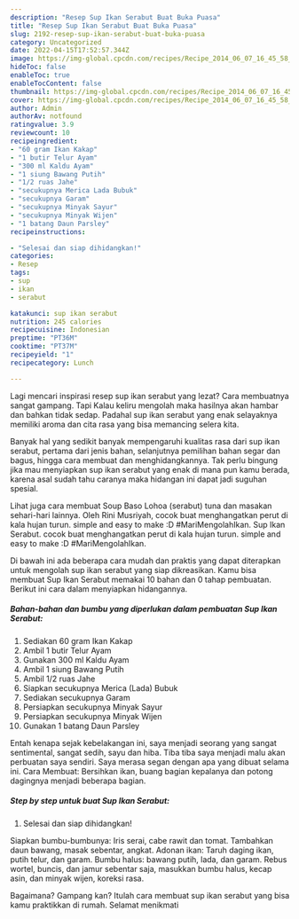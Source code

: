 ```yaml
---
description: "Resep Sup Ikan Serabut Buat Buka Puasa"
title: "Resep Sup Ikan Serabut Buat Buka Puasa"
slug: 2192-resep-sup-ikan-serabut-buat-buka-puasa
category: Uncategorized
date: 2022-04-15T17:52:57.344Z
image: https://img-global.cpcdn.com/recipes/Recipe_2014_06_07_16_45_58_877_42c34d_original_20131215_023423/680x482cq70/sup-ikan-serabut-foto-resep-utama.jpg
hideToc: false
enableToc: true
enableTocContent: false
thumbnail: https://img-global.cpcdn.com/recipes/Recipe_2014_06_07_16_45_58_877_42c34d_original_20131215_023423/680x482cq70/sup-ikan-serabut-foto-resep-utama.jpg
cover: https://img-global.cpcdn.com/recipes/Recipe_2014_06_07_16_45_58_877_42c34d_original_20131215_023423/680x482cq70/sup-ikan-serabut-foto-resep-utama.jpg
author: Admin
authorAv: notfound
ratingvalue: 3.9
reviewcount: 10
recipeingredient:
- "60 gram Ikan Kakap"
- "1 butir Telur Ayam"
- "300 ml Kaldu Ayam"
- "1 siung Bawang Putih"
- "1/2 ruas Jahe"
- "secukupnya Merica Lada Bubuk"
- "secukupnya Garam"
- "secukupnya Minyak Sayur"
- "secukupnya Minyak Wijen"
- "1 batang Daun Parsley"
recipeinstructions:

- "Selesai dan siap dihidangkan!"
categories:
- Resep
tags:
- sup
- ikan
- serabut

katakunci: sup ikan serabut 
nutrition: 245 calories
recipecuisine: Indonesian
preptime: "PT36M"
cooktime: "PT37M"
recipeyield: "1"
recipecategory: Lunch

---
```



Lagi mencari inspirasi resep sup ikan serabut yang lezat? Cara membuatnya sangat gampang. Tapi Kalau keliru mengolah maka hasilnya akan hambar dan bahkan tidak sedap. Padahal sup ikan serabut yang enak selayaknya memiliki aroma dan cita rasa yang bisa memancing selera kita.


Banyak hal yang sedikit banyak mempengaruhi kualitas rasa dari sup ikan serabut, pertama dari jenis bahan, selanjutnya pemilihan bahan segar dan bagus, hingga cara membuat dan menghidangkannya. Tak perlu bingung jika mau menyiapkan sup ikan serabut yang enak di mana pun kamu berada, karena asal sudah tahu caranya maka hidangan ini dapat jadi suguhan spesial.

Lihat juga cara membuat Soup Baso Lohoa (serabut) tuna dan masakan sehari-hari lainnya. Oleh Rini Musriyah, cocok buat menghangatkan perut di kala hujan turun. simple and easy to make :D #MariMengolahIkan. Sup Ikan Serabut. cocok buat menghangatkan perut di kala hujan turun. simple and easy to make :D #MariMengolahIkan.


Di bawah ini ada beberapa cara mudah dan praktis yang dapat diterapkan untuk mengolah sup ikan serabut yang siap dikreasikan. Kamu bisa membuat Sup Ikan Serabut memakai 10 bahan dan 0 tahap pembuatan. Berikut ini cara dalam menyiapkan hidangannya.

<!--inarticleads1-->

##### Bahan-bahan dan bumbu yang diperlukan dalam pembuatan Sup Ikan Serabut:

1. Sediakan 60 gram Ikan Kakap
1. Ambil 1 butir Telur Ayam
1. Gunakan 300 ml Kaldu Ayam
1. Ambil 1 siung Bawang Putih
1. Ambil 1/2 ruas Jahe
1. Siapkan secukupnya Merica (Lada) Bubuk
1. Sediakan secukupnya Garam
1. Persiapkan secukupnya Minyak Sayur
1. Persiapkan secukupnya Minyak Wijen
1. Gunakan 1 batang Daun Parsley


Entah kenapa sejak kebelakangan ini, saya menjadi seorang yang sangat sentimental, sangat sedih, sayu dan hiba. Tiba tiba saya menjadi malu akan perbuatan saya sendiri. Saya merasa segan dengan apa yang dibuat selama ini. Cara Membuat: Bersihkan ikan, buang bagian kepalanya dan potong dagingnya menjadi beberapa bagian. 

<!--inarticleads2-->

##### Step by step untuk buat Sup Ikan Serabut:


1. Selesai dan siap dihidangkan!

Siapkan bumbu-bumbunya: Iris serai, cabe rawit dan tomat. Tambahkan daun bawang, masak sebentar, angkat. Adonan ikan: Taruh daging ikan, putih telur, dan garam. Bumbu halus: bawang putih, lada, dan garam. Rebus wortel, buncis, dan jamur sebentar saja, masukkan bumbu halus, kecap asin, dan minyak wijen, koreksi rasa. 

Bagaimana? Gampang kan? Itulah cara membuat sup ikan serabut yang bisa kamu praktikkan di rumah. Selamat menikmati

